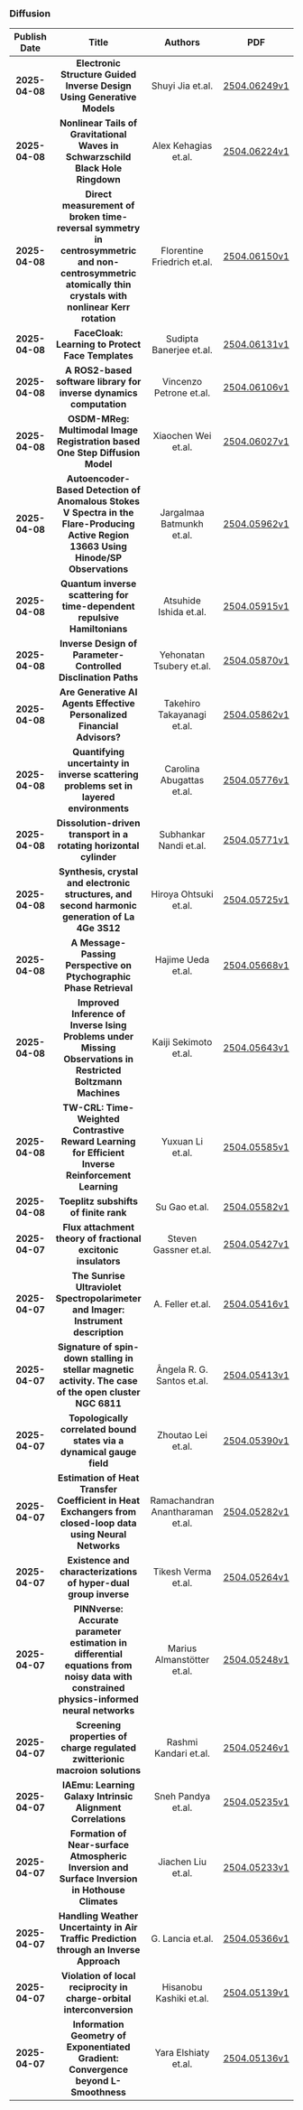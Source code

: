 
### Diffusion
|Publish Date|Title|Authors|PDF|Code|
| :---: | :---: | :---: | :---: | :---: |
|**2025-04-08**|**Electronic Structure Guided Inverse Design Using Generative Models**|Shuyi Jia et.al.|[2504.06249v1](http://arxiv.org/abs/2504.06249v1)|null|
|**2025-04-08**|**Nonlinear Tails of Gravitational Waves in Schwarzschild Black Hole Ringdown**|Alex Kehagias et.al.|[2504.06224v1](http://arxiv.org/abs/2504.06224v1)|null|
|**2025-04-08**|**Direct measurement of broken time-reversal symmetry in centrosymmetric and non-centrosymmetric atomically thin crystals with nonlinear Kerr rotation**|Florentine Friedrich et.al.|[2504.06150v1](http://arxiv.org/abs/2504.06150v1)|null|
|**2025-04-08**|**FaceCloak: Learning to Protect Face Templates**|Sudipta Banerjee et.al.|[2504.06131v1](http://arxiv.org/abs/2504.06131v1)|null|
|**2025-04-08**|**A ROS2-based software library for inverse dynamics computation**|Vincenzo Petrone et.al.|[2504.06106v1](http://arxiv.org/abs/2504.06106v1)|null|
|**2025-04-08**|**OSDM-MReg: Multimodal Image Registration based One Step Diffusion Model**|Xiaochen Wei et.al.|[2504.06027v1](http://arxiv.org/abs/2504.06027v1)|null|
|**2025-04-08**|**Autoencoder-Based Detection of Anomalous Stokes V Spectra in the Flare-Producing Active Region 13663 Using Hinode/SP Observations**|Jargalmaa Batmunkh et.al.|[2504.05962v1](http://arxiv.org/abs/2504.05962v1)|null|
|**2025-04-08**|**Quantum inverse scattering for time-dependent repulsive Hamiltonians**|Atsuhide Ishida et.al.|[2504.05915v1](http://arxiv.org/abs/2504.05915v1)|null|
|**2025-04-08**|**Inverse Design of Parameter-Controlled Disclination Paths**|Yehonatan Tsubery et.al.|[2504.05870v1](http://arxiv.org/abs/2504.05870v1)|null|
|**2025-04-08**|**Are Generative AI Agents Effective Personalized Financial Advisors?**|Takehiro Takayanagi et.al.|[2504.05862v1](http://arxiv.org/abs/2504.05862v1)|null|
|**2025-04-08**|**Quantifying uncertainty in inverse scattering problems set in layered environments**|Carolina Abugattas et.al.|[2504.05776v1](http://arxiv.org/abs/2504.05776v1)|null|
|**2025-04-08**|**Dissolution-driven transport in a rotating horizontal cylinder**|Subhankar Nandi et.al.|[2504.05771v1](http://arxiv.org/abs/2504.05771v1)|null|
|**2025-04-08**|**Synthesis, crystal and electronic structures, and second harmonic generation of La 4Ge 3S12**|Hiroya Ohtsuki et.al.|[2504.05725v1](http://arxiv.org/abs/2504.05725v1)|null|
|**2025-04-08**|**A Message-Passing Perspective on Ptychographic Phase Retrieval**|Hajime Ueda et.al.|[2504.05668v1](http://arxiv.org/abs/2504.05668v1)|null|
|**2025-04-08**|**Improved Inference of Inverse Ising Problems under Missing Observations in Restricted Boltzmann Machines**|Kaiji Sekimoto et.al.|[2504.05643v1](http://arxiv.org/abs/2504.05643v1)|null|
|**2025-04-08**|**TW-CRL: Time-Weighted Contrastive Reward Learning for Efficient Inverse Reinforcement Learning**|Yuxuan Li et.al.|[2504.05585v1](http://arxiv.org/abs/2504.05585v1)|null|
|**2025-04-08**|**Toeplitz subshifts of finite rank**|Su Gao et.al.|[2504.05582v1](http://arxiv.org/abs/2504.05582v1)|null|
|**2025-04-07**|**Flux attachment theory of fractional excitonic insulators**|Steven Gassner et.al.|[2504.05427v1](http://arxiv.org/abs/2504.05427v1)|null|
|**2025-04-07**|**The Sunrise Ultraviolet Spectropolarimeter and Imager: Instrument description**|A. Feller et.al.|[2504.05416v1](http://arxiv.org/abs/2504.05416v1)|null|
|**2025-04-07**|**Signature of spin-down stalling in stellar magnetic activity. The case of the open cluster NGC 6811**|Ângela R. G. Santos et.al.|[2504.05413v1](http://arxiv.org/abs/2504.05413v1)|null|
|**2025-04-07**|**Topologically correlated bound states via a dynamical gauge field**|Zhoutao Lei et.al.|[2504.05390v1](http://arxiv.org/abs/2504.05390v1)|null|
|**2025-04-07**|**Estimation of Heat Transfer Coefficient in Heat Exchangers from closed-loop data using Neural Networks**|Ramachandran Anantharaman et.al.|[2504.05282v1](http://arxiv.org/abs/2504.05282v1)|null|
|**2025-04-07**|**Existence and characterizations of hyper-dual group inverse**|Tikesh Verma et.al.|[2504.05264v1](http://arxiv.org/abs/2504.05264v1)|null|
|**2025-04-07**|**PINNverse: Accurate parameter estimation in differential equations from noisy data with constrained physics-informed neural networks**|Marius Almanstötter et.al.|[2504.05248v1](http://arxiv.org/abs/2504.05248v1)|null|
|**2025-04-07**|**Screening properties of charge regulated zwitterionic macroion solutions**|Rashmi Kandari et.al.|[2504.05246v1](http://arxiv.org/abs/2504.05246v1)|null|
|**2025-04-07**|**IAEmu: Learning Galaxy Intrinsic Alignment Correlations**|Sneh Pandya et.al.|[2504.05235v1](http://arxiv.org/abs/2504.05235v1)|null|
|**2025-04-07**|**Formation of Near-surface Atmospheric Inversion and Surface Inversion in Hothouse Climates**|Jiachen Liu et.al.|[2504.05233v1](http://arxiv.org/abs/2504.05233v1)|null|
|**2025-04-07**|**Handling Weather Uncertainty in Air Traffic Prediction through an Inverse Approach**|G. Lancia et.al.|[2504.05366v1](http://arxiv.org/abs/2504.05366v1)|null|
|**2025-04-07**|**Violation of local reciprocity in charge-orbital interconversion**|Hisanobu Kashiki et.al.|[2504.05139v1](http://arxiv.org/abs/2504.05139v1)|null|
|**2025-04-07**|**Information Geometry of Exponentiated Gradient: Convergence beyond L-Smoothness**|Yara Elshiaty et.al.|[2504.05136v1](http://arxiv.org/abs/2504.05136v1)|null|
